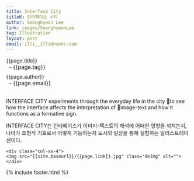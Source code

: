 ```yaml
---
title: Interface City
titleK: 인터페이스 시티
author: Seonghyeon Lee
link: images/SeonghyeonLee
tag: Illustration
layout: post
email: illi__illi@naver.com
---	
```


<div class="container">

<div class="deDep">
{{page.title}}<br>
<p style="font-size:15px; margin:0px; padding:0px 0px 0px 8px; margin:0px 0px 8px 0px;">- {{page.tag}}</p>
{{page.author}}<br>
<p style="font-size:15px; margin:0px; padding:0px 0px 0px 8px;">- {{page.email}}</p>
</div>

<br>

<div class="det lato">

<!--영문-->

INTERFACE CITY experiments through the everyday life in the city to see how the interface affects the interpretation of image-text and how it functions as a formative sign.

<!--영문-->

</div>


<div class="noto">
<!--국문-->

INTERFACE CITY는 인터페이스가 이미지-텍스트의 해석에 어떠한 영향을 끼치는지, 나아가 조형적 기호로서 어떻게 기능하는지 도시의 일상을 통해 실험하는 일러스트레이션이다. 

<!--국문-->

</div>

<div class="row noto">
	
	<div class="col-xs-4">
	<img src="{{site.baseurl}}/{{page.link}}.jpg" class="deImg" alt=""></div>
	
</div>

	

</div> 

{% include footer.html %}
